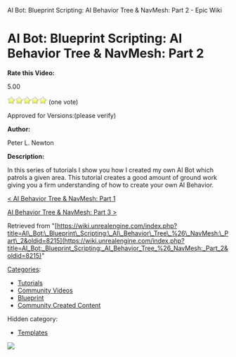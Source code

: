 AI Bot: Blueprint Scripting: AI Behavior Tree & NavMesh: Part 2 - Epic Wiki                    

AI Bot: Blueprint Scripting: AI Behavior Tree & NavMesh: Part 2
===============================================================

**Rate this Video:**

5.00

![](/extensions/VoteNY/images/star_on.gif)![](/extensions/VoteNY/images/star_on.gif)![](/extensions/VoteNY/images/star_on.gif)![](/extensions/VoteNY/images/star_on.gif)![](/extensions/VoteNY/images/star_on.gif) (one vote)

Approved for Versions:(please verify)

**Author:**

Peter L. Newton

**Description:**

In this series of tutorials I show you how I created my own AI Bot which patrols a given area. This tutorial creates a good amount of ground work giving you a firm understanding of how to create your own AI Behavior.

  

[< AI Behavior Tree & NavMesh: Part 1](/AI_Bot:_Blueprint_Scripting:_AI_Behavior_Tree_%26_NavMesh:_Part_1 "AI Bot: Blueprint Scripting: AI Behavior Tree & NavMesh: Part 1")

[AI Behavior Tree & NavMesh: Part 3 >](/AI_Bot:_Blueprint_Scripting:_AI_Behavior_Tree_%26_NavMesh:_Part_3 "AI Bot: Blueprint Scripting: AI Behavior Tree & NavMesh: Part 3")

Retrieved from "[https://wiki.unrealengine.com/index.php?title=AI\_Bot:\_Blueprint\_Scripting:\_AI\_Behavior\_Tree\_%26\_NavMesh:\_Part\_2&oldid=8215](https://wiki.unrealengine.com/index.php?title=AI_Bot:_Blueprint_Scripting:_AI_Behavior_Tree_%26_NavMesh:_Part_2&oldid=8215)"

[Categories](/Special:Categories "Special:Categories"):

*   [Tutorials](/Category:Tutorials "Category:Tutorials")
*   [Community Videos](/Category:Community_Videos "Category:Community Videos")
*   [Blueprint](/Category:Blueprint "Category:Blueprint")
*   [Community Created Content](/Category:Community_Created_Content "Category:Community Created Content")

Hidden category:

*   [Templates](/Category:Templates "Category:Templates")

  ![](https://tracking.unrealengine.com/track.png)